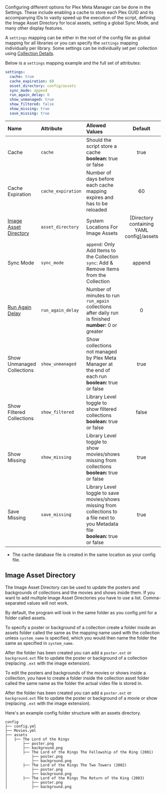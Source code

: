 Configuring different options for Plex Meta Manager can be done in the Settings. These include enabling a cache to store each Plex GUID and its accompanying IDs to vastly speed up the execution of the script, defining the Image Asset Directory for local assets, setting a global Sync Mode, and many other display features.

A `settings` mapping can be either in the root of the config file as global mapping for all libraries or you can specify the `settings` mapping individually per library. Some settings can be individually set per collection using [Collection Details](https://github.com/meisnate12/Plex-Meta-Manager/wiki/Collection-Details).

Below is a `settings` mapping example and the full set of attributes:
```yaml
settings:
  cache: true
  cache_expiration: 60
  asset_directory: config/assets
  sync_mode: append
  run_again_delay: 0
  show_unmanaged: true
  show_filtered: false
  show_missing: true
  save_missing: true
```

| Name | Attribute | Allowed Values | Default | Global Level | Library Level | Collection Level |
| :-- | :-- | :-- | :--: | :--: | :--: | :--: |
| Cache | `cache` | Should the script store a cache<br><strong>boolean:</strong> true or false | true | :heavy_check_mark: | :x: | :x: |
| Cache Expiration | `cache_expiration` | Number of days before each cache mapping expires and has to be reloaded | 60 | :heavy_check_mark: | :x: | :x: |
| [Image Asset Directory](#image-asset-directory) | `asset_directory` | System Locations For Image Assets | [Directory containing YAML config]/assets | :heavy_check_mark: | :heavy_check_mark: | :x: |
| Sync Mode | `sync_mode` | `append`: Only Add Items to the Collection<br>`sync`: Add & Remove Items from the Collection | append | :heavy_check_mark: | :heavy_check_mark: | :heavy_check_mark: |
| [Run Again Delay](https://github.com/meisnate12/Plex-Meta-Manager/wiki/Collection-Details#settings-attributes) | `run_again_delay` | Number of minutes to run `run_again` collections after daily run is finished<br>**number:** 0 or greater | 0 | :heavy_check_mark: | :x: | :x: |
| Show Unmanaged Collections | `show_unmanaged` | Show collections not managed by Plex Meta Manager at the end of each run<br>**boolean:** true or false | true | :heavy_check_mark: | :heavy_check_mark: | :x: |
| Show Filtered Collections | `show_filtered` | Library Level toggle to show filtered collections<br>**boolean:** true or false | false | :heavy_check_mark: | :heavy_check_mark: | :heavy_check_mark: |
| Show Missing | `show_missing` | Library Level toggle to show movies/shows missing from collections<br>**boolean:** true or false | true | :heavy_check_mark: | :heavy_check_mark: | :heavy_check_mark: |
| Save Missing | `save_missing` | Library Level toggle to save movies/shows missing from collections to a file next to you Metadata file<br>**boolean:** true or false | true | :heavy_check_mark: | :heavy_check_mark: | :heavy_check_mark: |

* The cache database file is created in the same location as your config file.

## Image Asset Directory
The Image Asset Directory can be used to update the posters and backgrounds of collections and the movies and shows inside them. If you want to add multiple Image Asset Directories you have to use a list. Comma-separated values will not work.

By default, the program will look in the same folder as you config.yml for a folder called assets.

To specify a poster or background of a collection create a folder inside an assets folder called the same as the mapping name used with the collection unless `system_name` is specified, which you would then name the folder the same as specified in `system_name`.

After the folder has been created you can add a `poster.ext` or `background.ext` file to update the poster or background of a collection (replacing `.ext` with the image extension).

To edit the posters and backgrounds of the movies or shows inside a collection, you have to create a folder inside the collection asset folder called the same name as the folder the actual video file is stored in. 

After the folder has been created you can add a `poster.ext` or `background.ext` file to update the poster or background of a movie or show  (replacing `.ext` with the image extension).

Here's an example config folder structure with an assets directory.

```
config
├── config.yml
├── Movies.yml
├── assets
│   ├── The Lord of the Rings
│       ├── poster.png
│       ├── background.png
│       ├── The Lord of the Rings The Fellowship of the Ring (2001)
│           ├── poster.png
│           ├── background.png
│       ├── The Lord of the Rings The Two Towers (2002)
│           ├── poster.png
│           ├── background.png
│       ├── The Lord of the Rings The Return of the King (2003)
│           ├── poster.png
│           ├── background.png
```